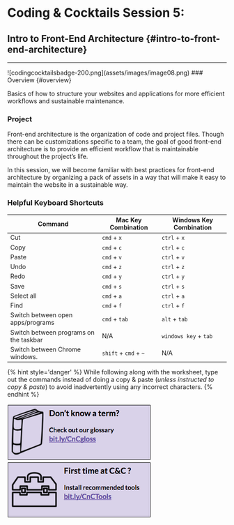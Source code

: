# Coding & Cocktails Session 5:
## Intro to Front-End Architecture {#intro-to-front-end-architecture}
<hr>
![codingcocktailsbadge-200.png](assets/images/image08.png)
### Overview {#overview}

Basics of how to structure your websites and applications for more efficient workflows and sustainable maintenance.

### Project

Front-end architecture is the organization of code and project files. Though there can be customizations specific to a team, the goal of good front-end architecture is to provide an efficient workflow that is maintainable throughout the project’s life.

In this session, we will become familiar with best practices for front-end architecture by organizing a pack of assets in a way that will make it easy to maintain the website in a sustainable way.

### Helpful Keyboard Shortcuts
|Command|Mac Key Combination|Windows Key Combination|
|--|--|--|
|Cut|`cmd` + `x`|`ctrl` + `x`|
|Copy|`cmd` + `c`|`ctrl` + `c`|
|Paste|`cmd` + `v`|`ctrl` + `v`|
|Undo|`cmd` + `z`|`ctrl` + `z`|
|Redo|`cmd` + `y`|`ctrl` + `y`|
|Save|`cmd` + `s`|`ctrl` + `s`|
|Select all|`cmd` + `a`|`ctrl` + `a`|
|Find|`cmd` + `f`|`ctrl` + `f`|
|Switch between open apps/programs |`cmd` + `tab`|`alt` + `tab`|
|Switch between programs on the taskbar| N/A | `windows key` + `tab`|
|Switch between Chrome windows. |`shift` + `cmd` + `~`| N/A |

{% hint style='danger' %}
While following along with the worksheet, type out the commands instead of doing a copy & paste (_unless instructed to copy & paste_) to avoid inadvertently using any incorrect characters.
{% endhint %}

[![](assets/images/glossary.png)](http://bit.ly/CnCgloss)   [![](assets/images/tools.png)](http://bit.ly/CnCTools)

